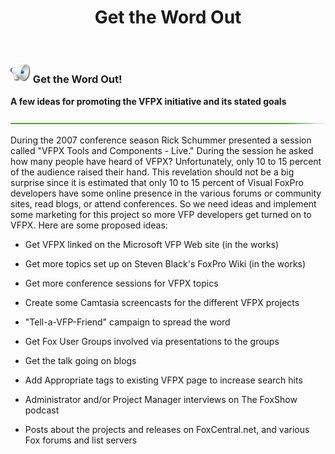 ﻿---
layout: page
title: "Get the Word Out"
permalink: /promote/
---

### ![Megaphone](megaphone.png) Get the Word Out!

**A few ideas for promoting the VFPX initiative and its stated goals**

![](hr-g.png)

During the 2007 conference season Rick Schummer presented a session called "VFPX Tools and Components - Live." During the session he asked how many people have heard of VFPX? Unfortunately, only 10 to 15 percent of the audience raised their hand. This revelation should not be a big surprise since it is estimated that only 10 to 15 percent of Visual FoxPro developers have some online presence in the various forums or community sites, read blogs, or attend conferences. So we need ideas and implement some marketing for this project so more VFP developers get turned on to VFPX. Here are some proposed ideas:

* Get VFPX linked on the Microsoft VFP Web site (in the works)

* Get more topics set up on Steven Black's FoxPro Wiki (in the works)

* Get more conference sessions for VFPX topics

* Create some Camtasia screencasts for the different VFPX projects

* "Tell-a-VFP-Friend" campaign to spread the word

* Get Fox User Groups involved via presentations to the groups

* Get the talk going on blogs

* Add Appropriate tags to existing VFPX page to increase search hits

* Administrator and/or Project Manager interviews on The FoxShow podcast

* Posts about the projects and releases on FoxCentral.net, and various Fox forums and list servers